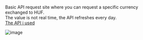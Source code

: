 Basic API request site where you can request a specific currency exchanged to HUF.<br>
The value is not real time, the API refreshes every day.<br>
[The API i used](https://github.com/fawazahmed0/currency-api?tab=readme-ov-file#readme "API used")<br>

![image](https://github.com/onehellcat/Currency-Exchange/assets/43723078/53877b5f-b12d-4f16-bdc4-8641fee838fb)
